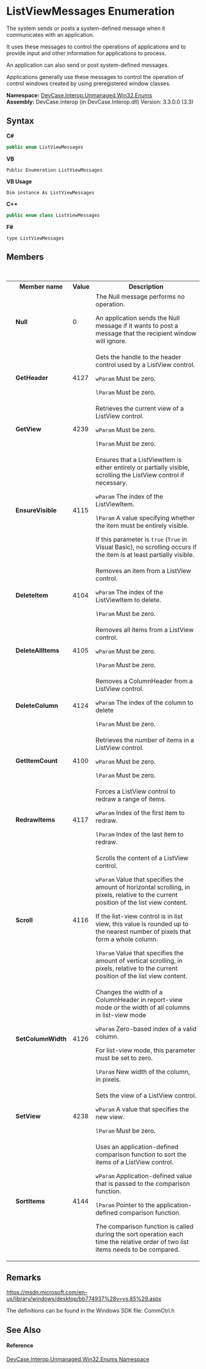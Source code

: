 # ListViewMessages Enumeration
 

The system sends or posts a system-defined message when it communicates with an application. 

 It uses these messages to control the operations of applications and to provide input and other information for applications to process. 

 An application can also send or post system-defined messages. 

 Applications generally use these messages to control the operation of control windows created by using preregistered window classes.

**Namespace:**&nbsp;<a href="N_DevCase_Interop_Unmanaged_Win32_Enums">DevCase.Interop.Unmanaged.Win32.Enums</a><br />**Assembly:**&nbsp;DevCase.Interop (in DevCase.Interop.dll) Version: 3.3.0.0 (3.3)

## Syntax

**C#**<br />
``` C#
public enum ListViewMessages
```

**VB**<br />
``` VB
Public Enumeration ListViewMessages
```

**VB Usage**<br />
``` VB Usage
Dim instance As ListViewMessages
```

**C++**<br />
``` C++
public enum class ListViewMessages
```

**F#**<br />
``` F#
type ListViewMessages
```


## Members
&nbsp;<table><tr><th></th><th>Member name</th><th>Value</th><th>Description</th></tr><tr><td /><td target="F:DevCase.Interop.Unmanaged.Win32.Enums.ListViewMessages.Null">**Null**</td><td>0</td><td>The Null message performs no operation. 

 An application sends the Null message if it wants to post a message that the recipient window will ignore.</td></tr><tr><td /><td target="F:DevCase.Interop.Unmanaged.Win32.Enums.ListViewMessages.GetHeader">**GetHeader**</td><td>4127</td><td>Gets the handle to the header control used by a ListView control. 

`wParam` Must be zero. 

`lParam` Must be zero.</td></tr><tr><td /><td target="F:DevCase.Interop.Unmanaged.Win32.Enums.ListViewMessages.GetView">**GetView**</td><td>4239</td><td>Retrieves the current view of a ListView control. 

`wParam` Must be zero. 

`lParam` Must be zero.</td></tr><tr><td /><td target="F:DevCase.Interop.Unmanaged.Win32.Enums.ListViewMessages.EnsureVisible">**EnsureVisible**</td><td>4115</td><td>Ensures that a ListViewItem is either entirely or partially visible, scrolling the ListView control if necessary. 

`wParam` The index of the ListViewItem. 

`lParam` A value specifying whether the item must be entirely visible. 

 If this parameter is `true` (`True` in Visual Basic), no scrolling occurs if the item is at least partially visible.</td></tr><tr><td /><td target="F:DevCase.Interop.Unmanaged.Win32.Enums.ListViewMessages.DeleteItem">**DeleteItem**</td><td>4104</td><td>Removes an item from a ListView control. 

`wParam` The index of the ListViewItem to delete. 

`lParam` Must be zero.</td></tr><tr><td /><td target="F:DevCase.Interop.Unmanaged.Win32.Enums.ListViewMessages.DeleteAllItems">**DeleteAllItems**</td><td>4105</td><td>Removes all items from a ListView control. 

`wParam` Must be zero. 

`lParam` Must be zero.</td></tr><tr><td /><td target="F:DevCase.Interop.Unmanaged.Win32.Enums.ListViewMessages.DeleteColumn">**DeleteColumn**</td><td>4124</td><td>Removes a ColumnHeader from a ListView control. 

`wParam` The index of the column to delete 

`lParam` Must be zero.</td></tr><tr><td /><td target="F:DevCase.Interop.Unmanaged.Win32.Enums.ListViewMessages.GetItemCount">**GetItemCount**</td><td>4100</td><td>Retrieves the number of items in a ListView control. 

`wParam` Must be zero. 

`lParam` Must be zero.</td></tr><tr><td /><td target="F:DevCase.Interop.Unmanaged.Win32.Enums.ListViewMessages.RedrawItems">**RedrawItems**</td><td>4117</td><td>Forces a ListView control to redraw a range of items. 

`wParam` Index of the first item to redraw. 

`lParam` Index of the last item to redraw.</td></tr><tr><td /><td target="F:DevCase.Interop.Unmanaged.Win32.Enums.ListViewMessages.Scroll">**Scroll**</td><td>4116</td><td>Scrolls the content of a ListView control. 

`wParam` Value that specifies the amount of horizontal scrolling, in pixels, relative to the current position of the list view content. 

 If the list-view control is in list view, this value is rounded up to the nearest number of pixels that form a whole column. 

`lParam` Value that specifies the amount of vertical scrolling, in pixels, relative to the current position of the list view content.</td></tr><tr><td /><td target="F:DevCase.Interop.Unmanaged.Win32.Enums.ListViewMessages.SetColumnWidth">**SetColumnWidth**</td><td>4126</td><td>Changes the width of a ColumnHeader in report-view mode or the width of all columns in list-view mode 

`wParam` Zero-based index of a valid column. 

 For list-view mode, this parameter must be set to zero. 

`lParam` New width of the column, in pixels.</td></tr><tr><td /><td target="F:DevCase.Interop.Unmanaged.Win32.Enums.ListViewMessages.SetView">**SetView**</td><td>4238</td><td>Sets the view of a ListView control. 

`wParam` A value that specifies the new view. 

`lParam` Must be zero.</td></tr><tr><td /><td target="F:DevCase.Interop.Unmanaged.Win32.Enums.ListViewMessages.SortItems">**SortItems**</td><td>4144</td><td>Uses an application-defined comparison function to sort the items of a ListView control. 

`wParam` Application-defined value that is passed to the comparison function. 

`lParam` Pointer to the application-defined comparison function. 

 The comparison function is called during the sort operation each time the relative order of two list items needs to be compared.</td></tr></table>

## Remarks
<a href="https://msdn.microsoft.com/en-us/library/windows/desktop/bb774937%28v=vs.85%29.aspx" target="_blank">https://msdn.microsoft.com/en-us/library/windows/desktop/bb774937%28v=vs.85%29.aspx</a>

 The definitions can be found in the Windows SDK file: CommCtrl.h

## See Also


#### Reference
<a href="N_DevCase_Interop_Unmanaged_Win32_Enums">DevCase.Interop.Unmanaged.Win32.Enums Namespace</a><br />
